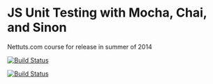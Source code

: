 # JS Unit Testing with Mocha, Chai, and Sinon

Nettuts.com course for release in summer of 2014

[![Build Status](https://travis-ci.org/jasonrhodes/courses-mocha.svg?branch=master)](https://travis-ci.org/jasonrhodes/courses-mocha)

[![Build Status](https://ci.testling.com/jasonrhodes/courses-mocha.png?style=flat)](http://ci.testling.com/jasonrhodes/courses-mocha)
